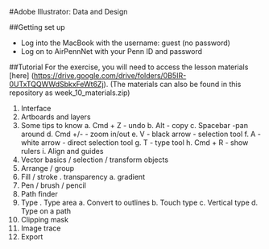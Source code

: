 #Adobe Illustrator: Data and Design 

##Getting set up

+ Log into the MacBook with the username: guest (no password)
+ Log on to AirPennNet with your Penn ID and password

##Tutorial
For the exercise, you will need to access the lesson materials [here] (https://drive.google.com/drive/folders/0B5IR-0UTxTQQWWdSbkxFeWt6Zj).
(The materials can also be found in this repository as week_10_materials.zip)

1.	Interface
2.	Artboards and layers
3.	Some tips to know
  a.	Cmd + Z - undo
  b.	Alt - copy
  c.	Spacebar -pan around
  d.	Cmd +/- - zoom in/out
  e.	V - black arrow - selection tool
  f.	A - white arrow - direct selection tool
  g.	T - type tool
  h.	Cmd + R - show rulers
  i.	Align and guides
4.	Vector basics / selection / transform objects
5.	Arrange / group
6.	Fill / stroke
  .	transparency
  a.	gradient
7.	Pen / brush / pencil
8.	Path finder
9.	Type
  .	Type area
  a.	Convert to outlines
  b.	Touch type
  c.	Vertical type
  d.	Type on a path
10.	Clipping mask
11.	Image trace
12.	Export

